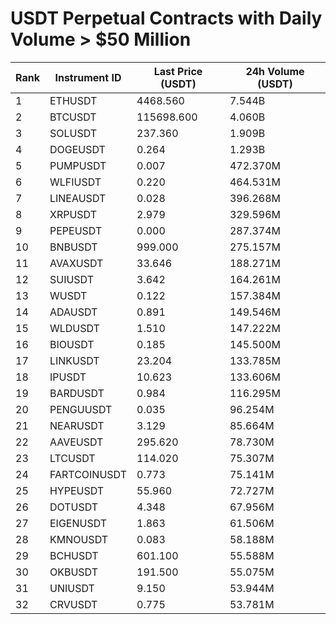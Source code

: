 # USDT Perpetual Contracts with Daily Volume > $50 Million

| Rank | Instrument ID | Last Price (USDT) | 24h Volume (USDT) |
|------|---------------|-------------------|-------------------|
| 1 | ETHUSDT | 4468.560 | 7.544B |
| 2 | BTCUSDT | 115698.600 | 4.060B |
| 3 | SOLUSDT | 237.360 | 1.909B |
| 4 | DOGEUSDT | 0.264 | 1.293B |
| 5 | PUMPUSDT | 0.007 | 472.370M |
| 6 | WLFIUSDT | 0.220 | 464.531M |
| 7 | LINEAUSDT | 0.028 | 396.268M |
| 8 | XRPUSDT | 2.979 | 329.596M |
| 9 | PEPEUSDT | 0.000 | 287.374M |
| 10 | BNBUSDT | 999.000 | 275.157M |
| 11 | AVAXUSDT | 33.646 | 188.271M |
| 12 | SUIUSDT | 3.642 | 164.261M |
| 13 | WUSDT | 0.122 | 157.384M |
| 14 | ADAUSDT | 0.891 | 149.546M |
| 15 | WLDUSDT | 1.510 | 147.222M |
| 16 | BIOUSDT | 0.185 | 145.500M |
| 17 | LINKUSDT | 23.204 | 133.785M |
| 18 | IPUSDT | 10.623 | 133.606M |
| 19 | BARDUSDT | 0.984 | 116.295M |
| 20 | PENGUUSDT | 0.035 | 96.254M |
| 21 | NEARUSDT | 3.129 | 85.664M |
| 22 | AAVEUSDT | 295.620 | 78.730M |
| 23 | LTCUSDT | 114.020 | 75.307M |
| 24 | FARTCOINUSDT | 0.773 | 75.141M |
| 25 | HYPEUSDT | 55.960 | 72.727M |
| 26 | DOTUSDT | 4.348 | 67.956M |
| 27 | EIGENUSDT | 1.863 | 61.506M |
| 28 | KMNOUSDT | 0.083 | 58.188M |
| 29 | BCHUSDT | 601.100 | 55.588M |
| 30 | OKBUSDT | 191.500 | 55.075M |
| 31 | UNIUSDT | 9.150 | 53.944M |
| 32 | CRVUSDT | 0.775 | 53.781M |
